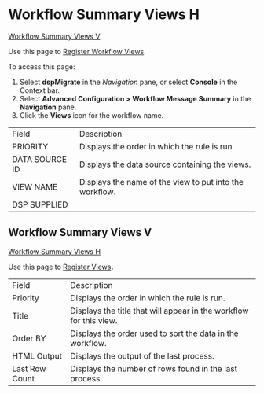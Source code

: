 # <span id="WorkFlow_Summary_Views_H"></span>Workflow Summary Views H

[Workflow Summary Views V](#WorkFlow_Summary_Views_V)

<div class="use">

Use this page to [Register Workflow
Views](../Use_Cases/Create_Custom_Workflow_Messages.htm#Register).

</div>

To access this page:

1.  Select <span style="font-weight: bold;">dspMigrate</span> in the
    <span style="font-style: italic;">Navigation</span> pane, or select
    <span style="font-weight: bold;">Console</span> in the Context bar.
2.  Select <span style="font-weight: bold;">Advanced Configuration \>
    Workflow Message Summary</span> in the
    <span style="font-weight: bold;">Navigation</span> pane.
3.  Click the <span style="font-weight: bold;">Views</span> icon for the
    workflow
name.

|                |                                                         |
| -------------- | ------------------------------------------------------- |
| Field          | Description                                             |
| PRIORITY       | Displays the order in which the rule is run.            |
| DATA SOURCE ID | Displays the data source containing the views.          |
| VIEW NAME      | Displays the name of the view to put into the workflow. |
| DSP SUPPLIED   |                                                         |

## <span id="WorkFlow_Summary_Views_V"></span>Workflow Summary Views V

[Workflow Summary Views H](#WorkFlow_Summary_Views_H)

<div class="use">

Use this page to [Register
Views](../Use_Cases/Create_Custom_Workflow_Messages.htm#Register)**.**

</div>

|                |                                                                    |
| -------------- | ------------------------------------------------------------------ |
| Field          | Description                                                        |
| Priority       | Displays the order in which the rule is run.                       |
| Title          | Displays the title that will appear in the workflow for this view. |
| Order BY       | Displays the order used to sort the data in the workflow.          |
| HTML Output    | Displays the output of the last process.                           |
| Last Row Count | Displays the number of rows found in the last process.             |

